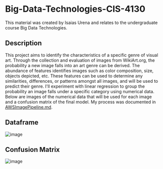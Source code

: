 # Big-Data-Technologies-CIS-4130
This material was created by Isaias Urena and relates to the undergraduate course Big Data Technologies.

## Description
This project aims to identify the characteristics of a specific genre of visual art. Through the collection and evaluation of images from WikiArt.org, the probability a new image falls into an art genre can be derived. The abundance of features identifies images such as color composition, size, objects depicted, etc. These features can be used to determine any similarities, differences, or patterns amongst all images, and will be used to predict their genre. I'll experiment with linear regression to group the probability an image falls under a specific category using numerical data. Below are images of the numerical data that will be used for each image and a confusion matrix of the final model. My process was documented in [AWSImagePipeline.md](AWSImagePipeline.md).

## Dataframe
![image](https://user-images.githubusercontent.com/101361036/224451512-e2add678-8271-4f98-8926-257365d9a250.png)

## Confusion Matrix
![image](https://user-images.githubusercontent.com/101361036/224451572-3165adae-d705-4d01-a2ac-a67a008d03df.png)
